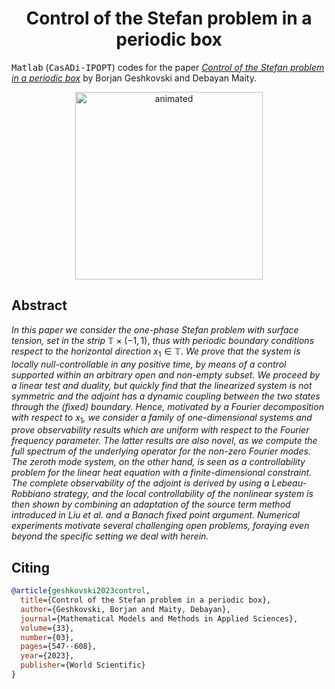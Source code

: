 <!-- Title -->
<h1 align="center">
  Control of the Stefan problem in a periodic box
</h1>

<tt>Matlab</tt> (<tt>CasADi-IPOPT</tt>) codes for the paper 
[*Control of the Stefan problem in a periodic box*](https://doi.org/10.48550/arXiv.2203.03012) by Borjan Geshkovski and Debayan Maity. 

<p align="center">
  <img src="figures/stefan-video.gif" alt="animated" width="300"/>
</p>

## Abstract

*In this paper we consider the one-phase Stefan problem with surface tension, set in the strip* $\mathbb{T}\times(-1,1)$, *thus with periodic boundary conditions respect to the horizontal direction* $x_1\in\mathbb{T}$. *We prove that the system is locally null-controllable in any positive time, by means of a control supported within an arbitrary open and non-empty subset. We proceed by a linear test and duality, but quickly find that the linearized system is not symmetric and the adjoint has a dynamic coupling between the two states through the (fixed) boundary. Hence, motivated by a Fourier decomposition with respect to* $x_1$*, we consider a family of one-dimensional systems and prove observability results which are uniform with respect to the Fourier frequency parameter. The latter results are also novel, as we compute the full spectrum of the underlying operator for the non-zero Fourier modes. The zeroth mode system, on the other hand, is seen as a controllability problem for the linear heat equation with a finite-dimensional constraint. The complete observability of the adjoint is derived by using a Lebeau-Robbiano strategy, and the local controllability of the nonlinear system is then shown by combining an adaptation of the source term method introduced in Liu et al. and a Banach fixed point argument. Numerical experiments motivate several challenging open problems, foraying even beyond the specific setting we deal with herein.*

## Citing

```bibtex
@article{geshkovski2023control,
  title={Control of the Stefan problem in a periodic box},
  author={Geshkovski, Borjan and Maity, Debayan},
  journal={Mathematical Models and Methods in Applied Sciences},
  volume={33},
  number={03},
  pages={547--608},
  year={2023},
  publisher={World Scientific}
}
```
